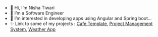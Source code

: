 - 👋 Hi, I’m Nisha Tiwari
- 👀 I’m a Software Engineer
- 🌱 I’m interested in developing apps using Angular and Spring boot... 
- ✨ Link to some of my projects : [Cafe Template](https://nishtiw.github.io/cafe-template/), [Project Management System](https://gitlab.com/my-first-group256/project-management-system-fs-java), [Weather App](https://nishtiw.github.io/weather-app/) 

<!---
nishtiw/nishtiw is a ✨ special ✨ repository because its `README.md` (this file) appears on your GitHub profile.
You can click the Preview link to take a look at your changes.
--->
